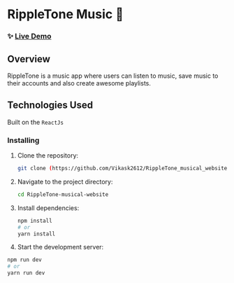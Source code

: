 # RippleTone Music 🎵

### ✨ [Live Demo](https://BeatBox-music.vercel.app)

## Overview

RippleTone is a music app where users can listen to music, save music to their accounts and also create awesome playlists.

## Technologies Used

Built on the `ReactJs` 

### Installing

1. Clone the repository:

   ```bash
   git clone (https://github.com/Vikask2612/RippleTone_musical_website)
   ```

2. Navigate to the project directory:

   ```bash
   cd RippleTone-musical-website
   ```

3. Install dependencies:

   ```bash
   npm install
   # or
   yarn install

   ```

 4. Start the development server:

   ```bash
   npm run dev
   # or
   yarn run dev  
